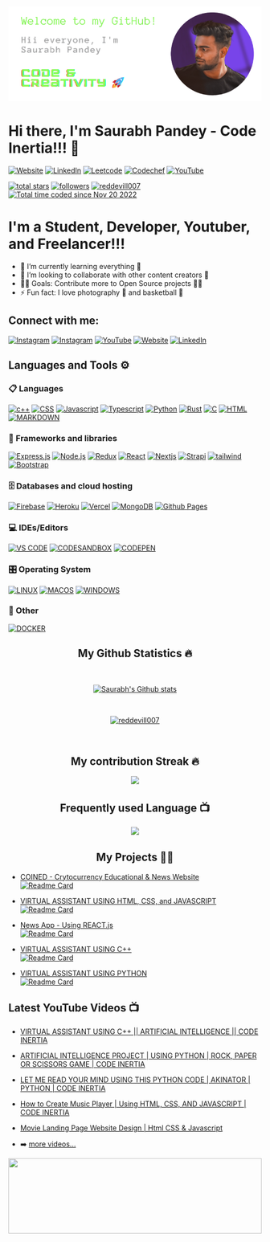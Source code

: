 [![MasterHead](https://github.com/reddevill007/reddevill007/blob/main/banner2__1_-removebg-preview.png
)](https://inertiaavercel.app)

# Hi there, I'm Saurabh Pandey - Code Inertia!!! 👋
[![Website](https://img.shields.io/website?label=codeinertia&style=for-the-badge&url=https%3A%2F%2Fcodestackr.com)](https://inertiaa.tech/)
[![LinkedIn](https://img.shields.io/badge/linkedin-%230077B5.svg?style=for-the-badge&logo=linkedin&logoColor=white)](https://www.linkedin.com/in/saurabh-pandey-161348200)
[![Leetcode](https://img.shields.io/badge/-LeetCode-FFA116?style=for-the-badge&logo=LeetCode&logoColor=black)](https://leetcode.com/inertiaa)
[![Codechef](https://img.shields.io/badge/Codechef-%23B92B27.svg?&style=for-the-badge&logo=Codechef&logoColor=white)](https://www.codechef.com/users/reddevill)
[![YouTube](https://img.shields.io/badge/code_inertia-%23FF0000.svg?style=for-the-badge&logo=YouTube&logoColor=white)](https://www.youtube.com/channel/UCmpXdOaZAIXfAG4kKSdrPDA)
<p align="left">
  <a href="https://github.com/reddevill007?tab=repositories&sort=stargazers">
    <img alt="total stars" title="Total stars on GitHub" src="https://custom-icon-badges.herokuapp.com/badge/dynamic/json?logo=star&color=55960c&labelColor=488207&label=Stars&style=for-the-badge&query=%24.stars&url=https://api.github-star-counter.workers.dev/user/reddevill007"/></a>
  <a href="https://github.com/reddevill007?tab=followers">
    <img alt="followers" title="Follow me on Github" src="https://custom-icon-badges.herokuapp.com/github/followers/reddevill007?color=236ad3&labelColor=1155ba&style=for-the-badge&logo=person-add&label=Follow&logoColor=white"/></a>
  <a href="https://github.com/reddevill007?tab=followers">
  <img src="https://komarev.com/ghpvc/?username=reddevill007&label=Profile%20views&color=0e75b6&style=flat" alt="reddevill007" /> </a>
  <a href="https://wakatime.com/@6272f51b-f805-4bdd-848f-e3a45d99fcf4"><img src="https://wakatime.com/badge/user/6272f51b-f805-4bdd-848f-e3a45d99fcf4.svg" alt="Total time coded since Nov 20 2022" /></a>
</p>



# I'm a Student, Developer, Youtuber, and Freelancer!!!

- 🌱 I’m currently learning everything 📝
- 👯 I’m looking to collaborate with other content creators 🎥
- 👨‍💻 Goals: Contribute more to Open Source projects 👨‍💻
- ⚡ Fun fact: I love photography 📸 and basketball 🏀

## Connect with me:
[![Instagram](https://img.shields.io/badge/Saurabh_Pandey-%23E4405F.svg?style=for-the-badge&logo=Instagram&logoColor=white)](https://www.instagram.com/_inertiaa) 
[![Instagram](https://img.shields.io/badge/happy_snappy-%23E4405F.svg?style=for-the-badge&logo=Instagram&logoColor=white)](https://www.instagram.com/happy._.snappy_/) [![YouTube](https://img.shields.io/badge/code_inertia-%23FF0000.svg?style=for-the-badge&logo=YouTube&logoColor=white)](https://www.youtube.com/channel/UCmpXdOaZAIXfAG4kKSdrPDA) [![Website](https://img.shields.io/website?label=codeinertia&style=for-the-badge&url=https%3A%2F%2Fcodestackr.com)](https://inertiaa.tech/)
[![LinkedIn](https://img.shields.io/badge/linkedin-%230077B5.svg?style=for-the-badge&logo=linkedin&logoColor=white)](https://www.linkedin.com/in/saurabh-pandey-161348200)



## Languages and Tools ⚙️

### 📋 Languages
<p> 
  <a href="#"><img alt="c++" src="https://img.shields.io/badge/C%2B%2B-00599C?style=for-the-badge&logo=c%2B%2B&logoColor=white"></a>
  <a href="#"><img alt="CSS" src="https://img.shields.io/badge/CSS3-1572B6?style=for-the-badge&logo=css3&logoColor=white"></a>
  <a href="#"><img alt="Javascript" src="https://img.shields.io/badge/JavaScript-323330?style=for-the-badge&logo=javascript&logoColor=F7DF1E"></a>
  <a href="#"><img alt="Typescript" src="https://img.shields.io/badge/TypeScript-007ACC?style=for-the-badge&logo=typescript&logoColor=white"></a>
  <a href="#"><img alt="Python" src="https://img.shields.io/badge/Python-FFD43B?style=for-the-badge&logo=python&logoColor=blue"></a>
  <a href="#"><img alt="Rust" src="https://img.shields.io/badge/java-%23ED8B00.svg?style=for-the-badge&logo=java&logoColor=white"></a>
  <a href="#"><img alt="C" src="https://img.shields.io/badge/c-%2300599C.svg?style=for-the-badge&logo=c&logoColor=white"></a>
  <a href="#"><img alt="HTML" src="https://img.shields.io/badge/html5-%23E34F26.svg?style=for-the-badge&logo=html5&logoColor=white"></a>
  <a href="#"><img alt="MARKDOWN" src="https://img.shields.io/badge/markdown-%23000000.svg?style=for-the-badge&logo=markdown&logoColor=white"></a>
</p>

### 🧰 Frameworks and libraries

<p>  
  <a href="#"><img alt="Express.js" src="https://img.shields.io/badge/Express.js-000000?style=for-the-badge&logo=express&logoColor=white"></a>
  <a href="#"><img alt="Node.js" src="https://img.shields.io/badge/node.js-6DA55F?style=for-the-badge&logo=node.js&logoColor=white"></a>
  <a href="#"><img alt="Redux" src="https://img.shields.io/badge/Redux-593D88?style=for-the-badge&logo=redux&logoColor=white"></a>
  <a href="#"><img alt="React" src="https://img.shields.io/badge/React-20232a.svg?style=for-the-badge&logo=react&logoColor=%2361DAFB"></a>
  <a href="#"><img alt="Nextjs" src="https://img.shields.io/badge/Next-black?style=for-the-badge&logo=next.js&logoColor=white"></a>
  <a href="#"><img alt="Strapi" src="https://img.shields.io/badge/strapi-2e7eea?style=for-the-badge&logo=strapi&logoColor=white"></a>
  <a href="#"><img alt="tailwind" src="https://img.shields.io/badge/tailwindcss-%2338B2AC.svg?style=for-the-badge&logo=tailwind-css&logoColor=white"></a>
  <a href="#"><img alt="Bootstrap" src="https://img.shields.io/badge/bootstrap-%23563D7C.svg?style=for-the-badge&logo=bootstrap&logoColor=white"></a>
</p>

### 🗄️ Databases and cloud hosting

<p>
    <a href="#"><img alt="Firebase" src="https://img.shields.io/badge/Firebase-039BE5?style=for-the-badge&logo=Firebase&logoColor=white"></a>
    <a href="#"><img alt="Heroku" src="https://img.shields.io/badge/Heroku-430098.svg?logo=heroku&logoColor=white&style=for-the-badge"></a>
    <a href="#"><img alt="Vercel" src="https://img.shields.io/badge/Vercel-000000.svg?logo=vercel&logoColor=white&style=for-the-badge"></a>
    <a href="#"><img alt="MongoDB" src ="https://img.shields.io/badge/MongoDB-4ea94b.svg?logo=mongodb&logoColor=white&style=for-the-badge"></a>
    <a href="#"><img alt="Github Pages" src ="https://img.shields.io/badge/github%20pages-121013?style=for-the-badge&logo=github&logoColor=white"></a>
</p>

### 💻 IDEs/Editors

<p>
    <a href="#"><img alt="VS CODE" src="https://img.shields.io/badge/Visual%20Studio%20Code-0078d7.svg?style=for-the-badge&logo=visual-studio-code&logoColor=white"></a>
    <a href="#"><img alt="CODESANDBOX" src="https://img.shields.io/badge/Codesandbox-040404?style=for-the-badge&logo=codesandbox&logoColor=DBDBDB"></a>
    <a href="#"><img alt="CODEPEN" src="https://img.shields.io/badge/CodePen-white?style=for-the-badge&logo=codepen&logoColor=black)"></a>
</p>

### 🎛️ Operating System

<p>
    <a href="#"><img alt="LINUX" src="https://img.shields.io/badge/Linux-FCC624?style=for-the-badge&logo=linux&logoColor=black"></a>
    <a href="#"><img alt="MACOS" src="https://img.shields.io/badge/mac%20os-000000?style=for-the-badge&logo=macos&logoColor=F0F0F0"></a>
    <a href="#"><img alt="WINDOWS" src="https://img.shields.io/badge/Windows-0078D6?style=for-the-badge&logo=windows&logoColor=white"></a>
</p>

### 🥅 Other

<p>
    <a href="#"><img alt="DOCKER" src="https://img.shields.io/badge/docker-%230db7ed.svg?style=for-the-badge&logo=docker&logoColor=white"></a>
</p>

<h2 align="center">My Github Statistics 🔥</h2>   
<br>
<p align="center">
<a href="https://github.com/reddevill007">
<img align="center" alt="Saurabh's Github stats"
src="https://github-readme-stats-xi-rosy-19.vercel.app/api?username=reddevill007&show_icons=true&hide_border=true&count_private=true&bg_color=22272e&title_color=00ffff&text_color=ffffff&icon_color=ffffff"/>
</a>
   </p>
 <br>
  <p align="center"> 
  <a href="https://github.com/ryo-ma/github-profile-trophy">
    <img src="https://github-profile-trophy.vercel.app/?username=reddevill007&theme=onedark" alt="reddevill007" /> 
  </a>
</p>
 <br>


<h2 align="center">My contribution Streak 🔥</h2>
<p align="center">
    <img src="https://github-readme-streak-stats.herokuapp.com/?user=reddevill007&theme=dark&hide_border=true&background=22272e&stroke=0000"/>
 </p>
 
  <h2 align="center">Frequently used Language 📺</h2>
<p align="center">
  <a href="https://github.com/Iamtripathisatyam/github-readme-streak-stats">
    <img src="https://github-readme-stats-sigma-five.vercel.app/api/top-langs/?username=reddevill007&theme=dark&hide_border=true&background=22272e&stroke=0000"/>
  </a>
 </p> 

 </p>  

<h2 align="center"> My Projects 👨‍💻 </h2>

- [COINED - Crytocurrency Educational & News Website](https://coinedd.netlify.app/) <br>
[![Readme Card](https://github-readme-stats-sigma-five.vercel.app/api/pin/?username=reddevill007&repo=coined&theme=radical)](https://github.com/reddevill007/coined)

- [VIRTUAL ASSISTANT USING HTML, CSS, and JAVASCRIPT](https://reddevill007.github.io/Javascript-Virtual-Assitant) <br>
[![Readme Card](https://github-readme-stats-sigma-five.vercel.app/api/pin/?username=reddevill007&repo=Javascript-Virtual-Assitant&theme=radical)](https://github.com/reddevill007/Javascript-Virtual-Assitant)

- [News App - Using REACT.js](https://github.com/reddevill007/news-app-react) <br>
[![Readme Card](https://github-readme-stats-sigma-five.vercel.app/api/pin/?username=reddevill007&repo=news-app-react&theme=radical)](https://github.com/reddevill007/news-app-react)

- [VIRTUAL ASSISTANT USING C++](https://github.com/reddevill007/virtual-assistant-cpp) <br>
[![Readme Card](https://github-readme-stats-sigma-five.vercel.app/api/pin/?username=reddevill007&repo=virtual-assistant-cpp&theme=radical)](https://github.com/reddevill007/virtual-assistant-cpp)

- [VIRTUAL ASSISTANT USING PYTHON](https://github.com/reddevill007/INERTIA-A-Virtual-Assistant) <br>
[![Readme Card](https://github-readme-stats-sigma-five.vercel.app/api/pin/?username=reddevill007&repo=INERTIA-A-Virtual-Assistant&theme=radical)](https://github.com/reddevill007/INERTIA-A-Virtual-Assistant)


## Latest YouTube Videos 📺

- [VIRTUAL ASSISTANT USING C++ || ARTIFICIAL INTELLIGENCE || CODE INERTIA](https://youtu.be/4Ln_DYiGnVA)
- [ARTIFICIAL INTELLIGENCE PROJECT | USING PYTHON | ROCK, PAPER OR SCISSORS GAME | CODE INERTIA](https://youtu.be/BK8IQUGMrSc)
- [LET ME READ YOUR MIND USING THIS PYTHON CODE | AKINATOR | PYTHON | CODE INERTIA](https://youtu.be/_1A9Z8rB4Vc)
- [How to Create Music Player | Using HTML, CSS, AND JAVASCRIPT | CODE INERTIA](https://youtu.be/2ts4Fx1_0Z8)
- [Movie Landing Page Website Design | Html CSS & Javascript](https://youtu.be/PhW2YGaOOrQ)

- ➡️ [more videos...](https://www.youtube.com/channel/UCmpXdOaZAIXfAG4kKSdrPDA)

<img src="https://raw.githubusercontent.com/matfantinel/matfantinel/master/waves.svg" width="100%" height="150">

